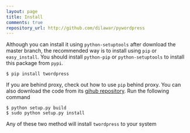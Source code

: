 ```yaml
---
layout: page
title: Install
comments: true
repository_url: http://github.com/dilawar/pywordpress
---
```


Although you can install it using `python-setuptools` after download the master
branch, the recommended way is to install using `pip` or `easy_install`. You
should install `python-pip` or `python-setuptools` to install this package from
`pypi`.

    $ pip install twordpress

If you are behind proxy, check out how to use `pip` behind proxy. You can also
download the code from its [gihub repository]({{page.repository_url}}). Run the
following command

    $ python setup.py build 
    $ sudo python setup.py install 

Any of these two method will install `twordpress` to your system

